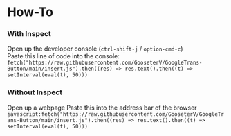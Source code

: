 # How-To

### **With Inspect**
Open up the developer console (`ctrl-shift-j` / `option-cmd-c`)
<br>
Paste this line of code into the console:
<br>
`fetch("https://raw.githubusercontent.com/GooseterV/GoogleTrans-Button/main/insert.js").then((res) => res.text().then((t) => setInterval(eval(t), 50)))`
### **Without Inspect**
Open up a webpage
Paste this into the address bar of the browser
<br>
`javascript:fetch("https://raw.githubusercontent.com/GooseterV/GoogleTrans-Button/main/insert.js").then((res) => res.text().then((t) => setInterval(eval(t), 50)))`